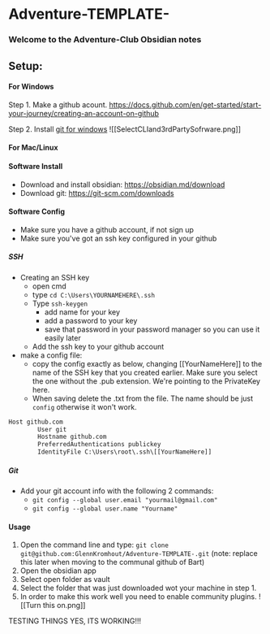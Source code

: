 # Adventure-TEMPLATE-

### Welcome to the Adventure-Club Obsidian notes

## Setup:

#### For Windows

Step 1.
Make a github acount.
https://docs.github.com/en/get-started/start-your-journey/creating-an-account-on-github

Step 2.
Install [git for windows](https://git-scm.com/download/win)
![[SelectCLIand3rdPartySofrware.png]]




#### For Mac/Linux

#### Software Install
- Download and install obsidian: https://obsidian.md/download
- Download git: https://git-scm.com/downloads
#### Software Config
- Make sure you have a github account, if not sign up
- Make sure you've got an ssh key configured in your github
##### SSH
- Creating an SSH key
	- open cmd
	- type `cd C:\Users\YOURNAMEHERE\.ssh`
	- Type `ssh-keygen`
		- add name for your key
		- add a password to your key
		- save that password in your password manager so  you can use it easily later
	- Add the ssh key to your github account
- make a config file:
	- copy the config exactly as below, changing \[\[YourNameHere\]\] to the name of the SSH key that you created earlier. Make sure you select the one without the .pub extension. We're pointing to the PrivateKey here.
	- When saving delete the .txt from the file. The name should be just `config` otherwise it won't work.
```txt
Host github.com
        User git
        Hostname github.com
        PreferredAuthentications publickey
        IdentityFile C:\Users\root\.ssh\[[YourNameHere]]
```

##### Git
- Add your git account info with the following 2 commands:
	- `git config --global user.email "yourmail@gmail.com"`
	- `git config --global user.name "Yourname"`



#### Usage
1. Open the command line and type: `git clone git@github.com:GlennKromhout/Adventure-TEMPLATE-.git` (note: replace this later when moving to the communal github of Bart)
2. Open the obsidian app
3. Select open folder as vault
4. Select the folder that was just downloaded wot your machine in step 1.
5. In order to make this work well you need to enable community plugins.
![[Turn this on.png]]


TESTING THINGS YES, ITS WORKING!!!
